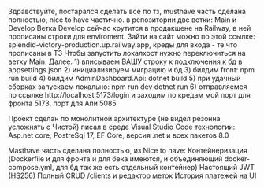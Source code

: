 Здравствуйте, постарался сделать все по тз, musthave часть сделана полностью, nice to have частично. в репозитории две ветки: Main и Develop Ветка Develop сейчас крутится в продакшене на Railway, в ней прописаны строки для enviroment. Зайти на сайт можно по этой ссылке:  splendid-victory-production.up.railway.app, креды для входа - те что прописаны в ТЗ Чтобы запустить локалхост нужно переключиться на ветку Main. Далее: 1) вписываем ВАШУ строку к подключения к бд в appsettings.json 2) инициализируем миграцию и бд 3) билдим front: npm run build 4) билдим AdminDashboard.Api: dotnet build 5) при удачный сборках запускаем локально: npm run dev dotnet run 6) отправляемся по ссылке http://localhost:5173/login и заходим по кредам мой порт для фронта 5173, порт для Апи 5085

Проект сделан по монолитной архитектуре (не видел резонна усложнять с Чистой) писал в среде Visual Studio Code технологии: Asp.net core, PostreSql 17, EF Core, версия .net и всех пакетов 8.0

Masthave часть сделана полностью, из Nice to have: Контейнеризация (Dockerfile и для фронта и для бека имеются, и объединяющий docker-compose.yml, для бд так же есть отдельный контейнер) Настоящий JWT (HS256) Полный CRUD /clients и редактор меток История платежей на UI
